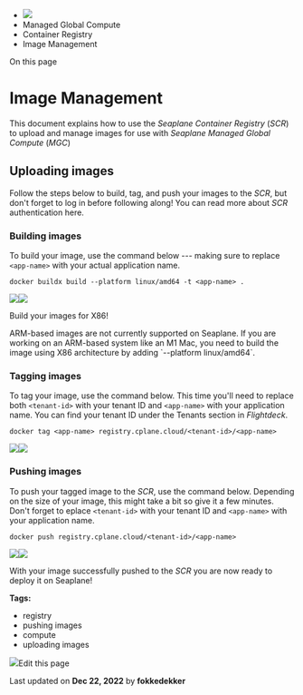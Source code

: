 <div>

<div>

<div>

<div>

-   ![](data:image/svg+xml;base64,PHN2Zz48cGF0aD48L3BhdGg+PC9zdmc+)
-   Managed Global Compute
-   Container Registry
-   Image Management

<div>

On this page

</div>

<div>

<div>

# Image Management

</div>

This document explains how to use the *Seaplane Container Registry*
(*SCR*) to upload and manage images for use with *Seaplane Managed
Global Compute* (*MGC*)

## Uploading images​

Follow the steps below to build, tag, and push your images to the *SCR*,
but don\'t forget to log in before following along! You can read more
about *SCR* authentication here.

### Building images​

To build your image, use the command below --- making sure to replace
`<app-name>` with your actual application name.

<div>

<div>

    docker buildx build --platform linux/amd64 -t <app-name> .

<div>

![](data:image/svg+xml;base64,PHN2Zz48cGF0aD48L3BhdGg+PC9zdmc+)![](data:image/svg+xml;base64,PHN2Zz48cGF0aD48L3BhdGg+PC9zdmc+)

</div>

</div>

</div>

Build your images for X86!

<div>

<div>

<div>

<div>

ARM-based images are not currently supported on Seaplane. If you are
working on an ARM-based system like an M1 Mac, you need to build the
image using X86 architecture by adding \`\--platform linux/amd64\`.

</div>

</div>

</div>

</div>

### Tagging images​

To tag your image, use the command below. This time you\'ll need to
replace both `<tenant-id>` with your tenant ID and `<app-name>` with
your application name. You can find your tenant ID under the Tenants
section in *Flightdeck*.

<div>

<div>

    docker tag <app-name> registry.cplane.cloud/<tenant-id>/<app-name>

<div>

![](data:image/svg+xml;base64,PHN2Zz48cGF0aD48L3BhdGg+PC9zdmc+)![](data:image/svg+xml;base64,PHN2Zz48cGF0aD48L3BhdGg+PC9zdmc+)

</div>

</div>

</div>

### Pushing images​

To push your tagged image to the *SCR*, use the command below. Depending
on the size of your image, this might take a bit so give it a few
minutes. Don\'t forget to eplace `<tenant-id>` with your tenant ID and
`<app-name>` with your application name.

<div>

<div>

    docker push registry.cplane.cloud/<tenant-id>/<app-name>

<div>

![](data:image/svg+xml;base64,PHN2Zz48cGF0aD48L3BhdGg+PC9zdmc+)![](data:image/svg+xml;base64,PHN2Zz48cGF0aD48L3BhdGg+PC9zdmc+)

</div>

</div>

</div>

With your image successfully pushed to the *SCR* you are now ready to
deploy it on Seaplane!

</div>

<div>

<div>

**Tags:**

-   registry
-   pushing images
-   compute
-   uploading images

</div>

</div>

<div>

<div>

![](data:image/svg+xml;base64,PHN2Zz48Zz48cGF0aD48L3BhdGg+PC9nPjwvc3ZnPg==)Edit
this page

</div>

<div>

Last updated on **Dec 22, 2022** by **fokkedekker**

</div>

</div>

</div>

</div>

</div>

</div>
